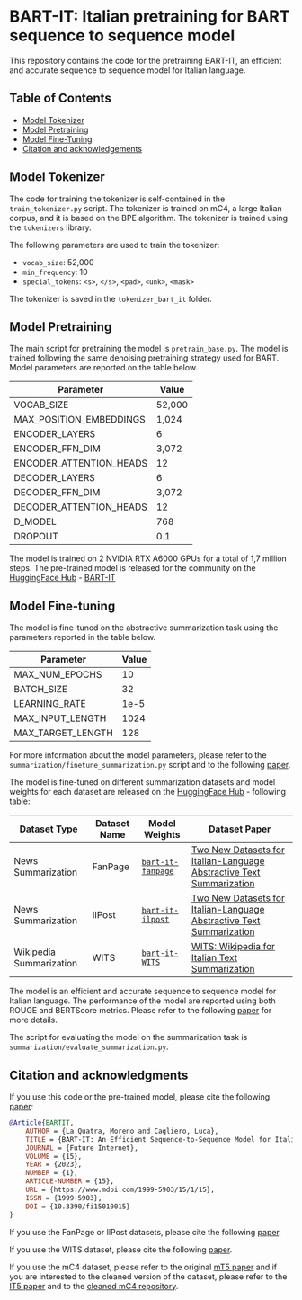 # BART-IT: Italian pretraining for BART sequence to sequence model

This repository contains the code for the pretraining BART-IT, an efficient and accurate sequence to sequence model for Italian language.

## Table of Contents

- [Model Tokenizer](#model-tokenizer)
- [Model Pretraining](#model-pretraining)
- [Model Fine-Tuning](#model-fine-tuning)
- [Citation and acknowledgements](#citation-and-acknowledgements)

## Model Tokenizer

The code for training the tokenizer is self-contained in the `train_tokenizer.py` script. The tokenizer is trained on mC4, a large Italian corpus, and it is based on the BPE algorithm. The tokenizer is trained using the `tokenizers` library.

The following parameters are used to train the tokenizer:
- `vocab_size`: 52,000
- `min_frequency`: 10
- `special_tokens`: `<s>`, `</s>`, `<pad>`, `<unk>`, `<mask>`

The tokenizer is saved in the `tokenizer_bart_it` folder.

## Model Pretraining

The main script for pretraining the model is `pretrain_base.py`. The model is trained following the same denoising pretraining strategy used for BART. Model parameters are reported on the table below.

| Parameter | Value |
| --- | --- |
| VOCAB_SIZE | 52,000 |
| MAX_POSITION_EMBEDDINGS | 1,024 |
| ENCODER_LAYERS | 6 |
| ENCODER_FFN_DIM | 3,072 |
| ENCODER_ATTENTION_HEADS | 12 |
| DECODER_LAYERS | 6 |
| DECODER_FFN_DIM | 3,072 |
| DECODER_ATTENTION_HEADS | 12 |
| D_MODEL | 768 |
| DROPOUT | 0.1 |

The model is trained on 2 NVIDIA RTX A6000 GPUs for a total of 1,7 million steps. The pre-trained model is released for the community on the [HuggingFace Hub](https://huggingface.co/) - [BART-IT](https://huggingface.co/morenolq/bart-it)

## Model Fine-tuning

The model is fine-tuned on the abstractive summarization task using the parameters reported in the table below.

| Parameter | Value |
| --- | --- |
| MAX_NUM_EPOCHS | 10 |
| BATCH_SIZE | 32 |
| LEARNING_RATE | 1e-5 |
| MAX_INPUT_LENGTH | 1024 |
| MAX_TARGET_LENGTH | 128 |

For more information about the model parameters, please refer to the `summarization/finetune_summarization.py` script and to the following [paper](https://doi.org/10.3390/fi15010015).

The model is fine-tuned on different summarization datasets and model weights for each dataset are released on the [HuggingFace Hub](https://huggingface.co/) - following table:

| Dataset Type | Dataset Name | Model Weights | Dataset Paper |
| --- | --- | --- | --- |
| News Summarization | FanPage | [`bart-it-fanpage`](https://huggingface.co/morenolq/bart-it-fanpage) | [Two New Datasets for Italian-Language Abstractive Text Summarization](https://doi.org/10.3390/info13050228) |
| News Summarization | IlPost | [`bart-it-ilpost`](https://huggingface.co/morenolq/bart-it-ilpost) | [Two New Datasets for Italian-Language Abstractive Text Summarization](https://doi.org/10.3390/info13050228) |
| Wikipedia Summarization | WITS | [`bart-it-WITS`](https://huggingface.co/morenolq/bart-it-WITS) | [WITS: Wikipedia for Italian Text Summarization](https://ceur-ws.org/Vol-3033/paper65.pdf) |

The model is an efficient and accurate sequence to sequence model for Italian language. The performance of the model are reported using both ROUGE and BERTScore metrics. Please refer to the following [paper](https://doi.org/10.3390/fi15010015) for more details.

The script for evaluating the model on the summarization task is `summarization/evaluate_summarization.py`.

## Citation and acknowledgments

If you use this code or the pre-trained model, please cite the following [paper](https://doi.org/10.3390/fi15010015):

```bibtex
@Article{BARTIT,
    AUTHOR = {La Quatra, Moreno and Cagliero, Luca},
    TITLE = {BART-IT: An Efficient Sequence-to-Sequence Model for Italian Text Summarization},
    JOURNAL = {Future Internet},
    VOLUME = {15},
    YEAR = {2023},
    NUMBER = {1},
    ARTICLE-NUMBER = {15},
    URL = {https://www.mdpi.com/1999-5903/15/1/15},
    ISSN = {1999-5903},
    DOI = {10.3390/fi15010015}
}
```

If you use the FanPage or IlPost datasets, please cite the following [paper](https://doi.org/10.3390/info13050228).

If you use the WITS dataset, please cite the following [paper](https://ceur-ws.org/Vol-3033/paper65.pdf).

If you use the mC4 dataset, please refer to the original [mT5 paper](https://arxiv.org/abs/2010.11934) and if you are interested to the cleaned version of the dataset, please refer to the [IT5 paper](https://arxiv.org/abs/2203.03759) and to the [cleaned mC4 repository](https://huggingface.co/datasets/gsarti/clean_mc4_it).